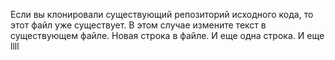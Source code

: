 Если вы клонировали существующий репозиторий исходного кода, то этот файл уже
существует. В этом случае измените текст в существующем файле.
Новая строка в файле.
И еще одна строка.
И еще
llll